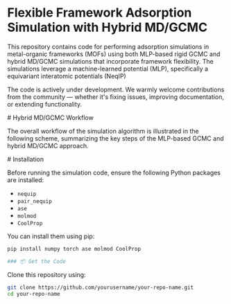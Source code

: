 # Flexible Framework Adsorption Simulation with Hybrid MD/GCMC

This repository contains code for performing adsorption simulations in metal-organic frameworks (MOFs) using both MLP-based rigid GCMC and hybrid MD/GCMC simulations that incorporate framework flexibility. The simulations leverage a machine-learned potential (MLP), specifically a equivariant interatomic potentials (NeqIP)

The code is actively under development. We warmly welcome contributions from the community — whether it's fixing issues, improving documentation, or extending functionality.

# Hybrid MD/GCMC Workflow

The overall workflow of the simulation algorithm is illustrated in the following scheme, summarizing the key steps of the MLP-based GCMC and hybrid MD/GCMC approach.


# Installation

Before running the simulation code, ensure the following Python packages are installed:

- `nequip`
- `pair_nequip`
- `ase`
- `molmod`
- `CoolProp`

You can install them using pip:

```bash
pip install numpy torch ase molmod CoolProp

### 📦 Get the Code

```

Clone this repository using:
```bash
git clone https://github.com/yourusername/your-repo-name.git
cd your-repo-name
```
